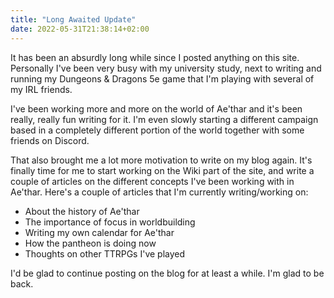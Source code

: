 ```yaml
---
title: "Long Awaited Update"
date: 2022-05-31T21:38:14+02:00
---
```


It has been an absurdly long while since I posted anything on this site. Personally I've been very busy with my university study, next to writing and running my Dungeons & Dragons 5e game that I'm playing with several of my IRL friends.

I've been working more and more on the world of Ae'thar and it's been really, really fun writing for it. I'm even slowly starting a different campaign based in a completely different portion of the world together with some friends on Discord.

That also brought me a lot more motivation to write on my blog again. It's finally time for me to start working on the Wiki part of the site, and write a couple of articles on the different concepts I've been working with in Ae'thar. Here's a couple of articles that I'm currently writing/working on:
- About the history of Ae'thar
- The importance of focus in worldbuilding
- Writing my own calendar for Ae'thar
- How the pantheon is doing now
- Thoughts on other TTRPGs I've played

I'd be glad to continue posting on the blog for at least a while. I'm glad to be back.